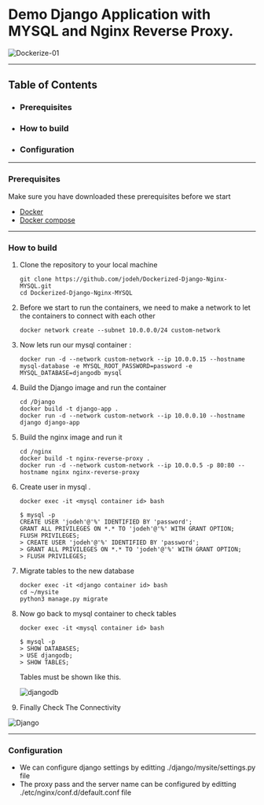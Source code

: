 # Demo Django Application with MYSQL and Nginx Reverse Proxy.
 ![Dockerize-01](https://github.com/jodeh/Dockerized-Django-Nginx-MYSQL/assets/80529706/028acd0c-95be-4a68-8b1a-9550db43c9ef)
<hr>

## Table of Contents
 * ### Prerequisites
 * ### How to build
 * ### Configuration
<hr>

### Prerequisites
Make sure you have downloaded these prerequisites before we start 
* [Docker](https://docs.docker.com/get-docker/)
* [Docker compose](https://docs.docker.com/compose/install/)
<hr>

### How to build
 
  1. Clone the repository to your local machine
     ```
     git clone https://github.com/jodeh/Dockerized-Django-Nginx-MYSQL.git
     cd Dockerized-Django-Nginx-MYSQL
     ```
  2. Before we start to run the containers, we need to make a network to let the containers to connect with each other
     ```
     docker network create --subnet 10.0.0.0/24 custom-network
     ```
  3. Now lets run our mysql container :
     ```
     docker run -d --network custom-network --ip 10.0.0.15 --hostname mysql-database -e MYSQL_ROOT_PASSWORD=password -e MYSQL_DATABASE=djangodb mysql
     ```
  4. Build the Django image and run the container
     ```
     cd /Django
     docker build -t django-app .
     docker run -d --network custom-network --ip 10.0.0.10 --hostname django django-app
     ```
  5. Build the nginx image and run it
       ```
       cd /nginx
       docker build -t nginx-reverse-proxy .
       docker run -d --network custom-network --ip 10.0.0.5 -p 80:80 --hostname nginx nginx-reverse-proxy  
        ```
     
  6. Create user in mysql .
       ```
       docker exec -it <mysql container id> bash
       
       $ mysql -p
       CREATE USER 'jodeh'@'%' IDENTIFIED BY 'password';
       GRANT ALL PRIVILEGES ON *.* TO 'jodeh'@'%' WITH GRANT OPTION;
       FLUSH PRIVILEGES;
       > CREATE USER 'jodeh'@'%' IDENTIFIED BY 'password';
       > GRANT ALL PRIVILEGES ON *.* TO 'jodeh'@'%' WITH GRANT OPTION;
       > FLUSH PRIVILEGES;
       ```
 7. Migrate tables to the new database
       ```
       docker exec -it <django container id> bash
       cd ~/mysite
       python3 manage.py migrate
       ```
  7. Now go back to mysql container to check tables
     ```
     docker exec -it <mysql container id> bash
     
     $ mysql -p
     > SHOW DATABASES;
     > USE djangodb;
     > SHOW TABLES;
     ```
     Tables must be shown like this.
   
     ![djangodb](https://github.com/jodeh/Dockerized-Django-Nginx-MYSQL/assets/80529706/e7de7bf2-4c24-4a4a-858a-48264800cbfd)

     
   9. Finally Check The Connectivity
      
   ![Django](https://github.com/jodeh/Dockerized-Django-Gunicorn-Postgres-Nginx/assets/80529706/cf90de2b-9d61-439a-b077-6a843e377d29)
   
<hr>

### Configuration
  * We can configure django settings by editting ./django/mysite/settings.py file
  * The proxy pass and the server name can be configured by editting ./etc/nginx/conf.d/default.conf file
